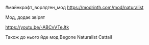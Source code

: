 #майнкрафт_ворлдген_мод 
https://modrinth.com/mod/naturalist

Мод, додає звірят

https://youtu.be/-ABCvVTeJtk

Також до нього йде мод Begone Naturalist Cattail
